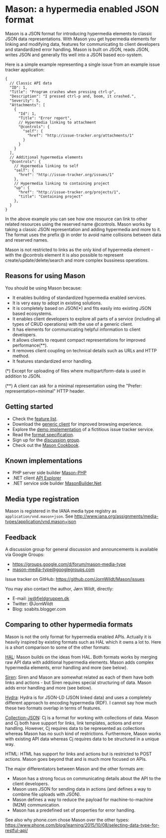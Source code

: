 # Mason: a hypermedia enabled JSON format

Mason is a JSON format for introducing hypermedia elements to classic JSON data representations. With Mason you get hypermedia elements for linking and modifying data, features for communicating to client developers and standardized error handling. Mason is built on JSON, reads JSON, writes JSON and generally fits well into a JSON based eco-system.

Here is a simple example representing a single issue from an example issue tracker application:

```
{
  // Classic API data
  "ID": 1,
  "Title": "Program crashes when pressing ctrl-p",
  "Description": "I pressed ctrl-p and, boom, it crashed.",
  "Severity": 5,
  "Attachments": [
    {
      "Id": 1,
      "Title": "Error report",
      // Hypermedia linking to attachment
      "@controls": {
        "self": {
          "href": "http://issue-tracker.org/attachments/1"
        }
      }
    }
  ],
  // Additional hypermedia elements
  "@controls": {
    // Hypermedia linking to self
    "self": {
      "href": "http://issue-tracker.org/issues/1"
    },
    // Hypermedia linking to containing project
    "up": {
      "href": "http://issue-tracker.org/projects/1",
      "title": "Containing project"
    },
  }
}
```

In the above example you can see how one resource can link to other related resources using the reserved name @controls. 
Mason works by taking a classic JSON representation and adding hypermedia and more to it. 
The format uses the prefix @ in order to avoid name collisions between data and reserved names.

Mason is not restricted to links as the only kind of hypermedia element - with the @controls element it is also possible to 
represent create/update/delete/search and more complex bussiness operations. 


## Reasons for using Mason

You should be using Mason because:

- It enables building of standardized hypermedia enabled services.
- It is very easy to adopt in existing solutions.
- It is completely based on JSON(*) and fits easily into existing JSON based ecosystems.
- It enables client developers to explore all parts of a service (including all types of CRUD operations) with the use of a generic client.
- It has elements for communicating helpful information to client developers.
- It allows clients to request compact representations for improved performance(**).
- It removes client coupling on technical details such as URLs and HTTP method.
- It features standardized error handling.

(*) Except for uploading of files where multipart/form-data is used in addition to JSON.

(**) A client can ask for a minimal representation using the "Prefer: representation=minimal" HTTP header.


## Getting started

- Check the [feature list](https://github.com/JornWildt/Mason/wiki/Mason-features).
- Download the [generic client](https://github.com/JornWildt/Mason/wiki/Generic-Mason-browser) for improved browsing experience.
- Explore the [demo implementation](https://github.com/JornWildt/Mason/wiki/Example-service%3A-issue-tracker) of a fictitious issue tracker service.
- Read the [format specification](https://github.com/JornWildt/Mason/wiki/mason-format-specification).
- Sign up for the [discussion group](https://groups.google.com/d/forum/mason-media-type).
- Check out the [Mason Cookbook](https://github.com/JornWildt/MasonCookBook).

## Known implementations

- PHP server side builder [Mason-PHP](https://github.com/Phone-com/mason-php)
- .NET client [API Explorer](https://github.com/JornWildt/Mason/wiki/Generic-Mason-browser)
- .NET service side builder [MasonBuilder.Net](https://github.com/JornWildt/Mason/tree/master/MasonBuilder.Net)

## Media type registration

Mason is registered in the IANA media type registry as `application/vnd.mason+json`. See http://www.iana.org/assignments/media-types/application/vnd.mason+json


## Feedback

A discussion group for general discussion and announcements is available via Google Groups:
- https://groups.google.com/d/forum/mason-media-type
- mason-media-type@googlegroups.com

Issue tracker on GitHub: https://github.com/JornWildt/Mason/issues

You may also contact the author, Jørn Wildt, directly: 
- E-mail: jw@fjeldgruppen.dk
- Twitter: @JornWildt
- Blog: soabits.blogger.com


## Comparing to other hypermedia formats

Mason is not the only format for hypermedia enabled APIs. Actually it is heavily inspired by existing formats such as HAL which it owns a lot to. Here is a short comparison to some of the other formats:

[HAL](http://tools.ietf.org/html/draft-kelly-json-hal-06): Mason builds on the ideas from HAL. Both formats works by merging raw API data with additional hypermedia elements. Mason adds complex hypermedia elements, error handling and more (see below).

[Siren](https://github.com/kevinswiber/siren): Siren and Mason are somewhat related as each of them have both links and actions - but Siren requires special structuring of data. Mason adds error handling and more (see below).

[Hydra](http://www.markus-lanthaler.com/hydra/): Hydra is for JSON-LD (JSON linked data) and uses a completely different approach to encoding hypermedia (RDF). I cannot say how much these two formats overlap in terms of features.

[Collection-JSON](http://amundsen.com/media-types/collection/): Cj is a format for working with collections of data. Mason and Cj both have support for links, link templates, actions and error handling. However, Cj requires data to be represented as collections whereas Mason has no such kind of restrictions. Furthermore, Mason works with existing API data whereas Cj requires data to be structured in a unique way.

HTML: HTML has support for links and actions but is restricted to POST actions. Mason goes beyond that and is much more focused on APIs.

The major differentiators between Mason and the other formats are:

- Mason has a strong focus on communicating details about the API to the client developers.
- Mason uses JSON for sending data in actions (and defines a way to combine file uploads with JSON).
- Mason defines a way to reduce the payload for machine-to-machine (M2M) communication.
- Mason has a predefined set of properties for error handling.

See also why phone.com chose Mason over the other types: https://www.phone.com/blog/learning/2015/10/08/selecting-data-type-for-restful-api/
